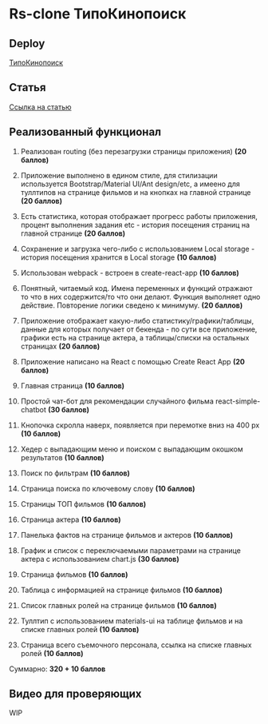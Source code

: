 # Rs-clone ТипоКинопоиск

## Deploy

[ТипоКинопоиск](https://chexovpert.github.io/clone-wars-kinopoisk/#/)

## Статья

[Ссылка на статью](https://chexovpert.medium.com/rs-clone-%D1%82%D0%B8%D0%BF%D0%BE%D0%BA%D0%B8%D0%BD%D0%BE%D0%BF%D0%BE%D0%B8%D1%81%D0%BA-bcafa59f24d)

## Реализованный функционал

1. Реализован routing (без перезагрузки страницы приложения) **(20 баллов)**

2. Приложение выполнено в едином стиле, для стилизации используется Bootstrap/Material UI/Ant design/etc, а имеено для туллтипов на странице фильмов и на кнопках на главной странице **(20 баллов)**

3. Есть статистика, которая отображает прогресс работы приложения, процент выполнения задания etc - история посещения страниц на главной странице **(20 баллов)**

4. Сохранение и загрузка чего-либо с использованием Local storage - история посещения хранится в Local storage **(10 баллов)**

5. Использован webpack - встроен в create-react-app **(10 баллов)**

6. Понятный, читаемый код. Имена переменных и функций отражают то что в них содержится/то что они делают. Функция выполняет одно действие. Повторение логики сведено к минимуму. **(20 баллов)**

7. Приложение отображает какую-либо статистику/графики/таблицы, данные для которых получает от бекенда - по сути все приложение, графики есть на странице актера, а таблицы/списки на остальных страницах **(20 баллов)**

8. Приложение написано на React с помощью Create React App **(20 баллов)**

9. Главная страница **(10 баллов)**

10. Простой чат-бот для рекомендации случайного фильма react-simple-chatbot **(30 баллов)**

11. Кнопочка скролла наверх, появляется при перемотке вниз на 400 px **(10 баллов)**

12. Хедер с выпадающим меню и поиском с выпадающим окошком результатов **(10 баллов)**

13. Поиск по фильтрам **(10 баллов)**

14. Страница поиска по ключевому слову **(10 баллов)**

15. Страницы ТОП фильмов **(10 баллов)**

16. Страница актера **(10 баллов)**

17. Панелька фактов на странице фильмов и актеров **(10 баллов)**

18. График и список с переключаемыми параметрами на странице актера с использованием chart.js **(30 баллов)**

19. Страница фильмов **(10 баллов)**

20. Таблица с информацией на странице фильмов **(10 баллов)**

21. Список главных ролей на странице фильмов **(10 баллов)**

22. Туллтип с использованием materials-ui на таблице фильмов и на списке главных ролей **(10 баллов)**

23. Страница всего съемочного персонала, ссылка на списке главных ролей **(10 баллов)**

Суммарно: **320 + 10 баллов**

## Видео для проверяющих

WIP
